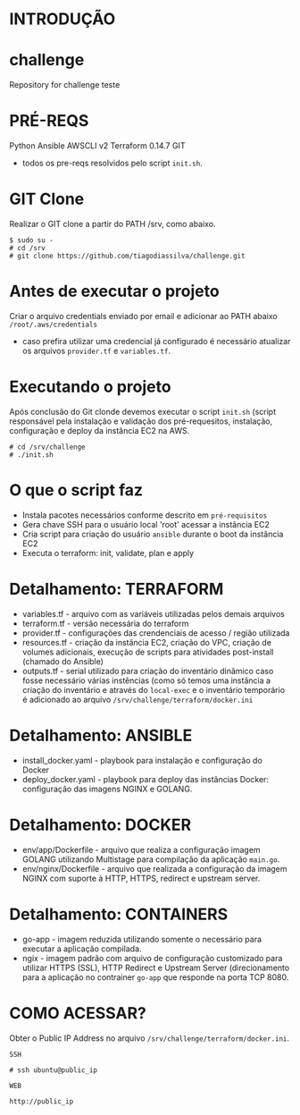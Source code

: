 # INTRODUÇÃO

# challenge
Repository for challenge teste

# PRÉ-REQS
Python
Ansible
AWSCLI v2
Terraform 0.14.7
GIT
* todos os pre-reqs resolvidos pelo script `init.sh`.

# GIT Clone
Realizar o GIT clone a partir do PATH /srv, como abaixo.

```
$ sudo su -
# cd /srv
# git clone https://github.com/tiagodiassilva/challenge.git
```

# Antes de executar o projeto
Criar o arquivo credentials enviado por email e adicionar ao PATH abaixo
`/root/.aws/credentials`
- caso prefira utilizar uma credencial já configurado é necessário atualizar os arquivos `provider.tf` e `variables.tf`.

# Executando o projeto
Após conclusão do Git clonde devemos executar o script `init.sh` (script responsável pela instalação e validação dos pré-requesitos, instalação, configuração e deploy da instância EC2 na AWS.

```
# cd /srv/challenge
# ./init.sh
```

# O que o script faz
- Instala pacotes necessários conforme descrito em `pré-requisitos`
- Gera chave SSH para o usuário local 'root' acessar a instância EC2
- Cria script para criação do usuário `ansible` durante o boot da instância EC2
- Executa o terraform: init, validate, plan e apply

# Detalhamento: TERRAFORM
- variables.tf - arquivo com as variáveis utilizadas pelos demais arquivos
- terraform.tf - versão necessária do terraform
- provider.tf  - configurações das crendenciais de acesso / região utilizada
- resources.tf - criação da instância EC2, criação do VPC, criação de volumes adicionais, execução de scripts para atividades post-install (chamado do Ansible)
- outputs.tf   - serial utilizado para criação do inventário dinâmico caso fosse necessário várias instências (como só temos uma instância a criação do inventário e através do `local-exec` e o inventário temporário é adicionado ao arquivo `/srv/challenge/terraform/docker.ini`

# Detalhamento: ANSIBLE
- install_docker.yaml - playbook para instalação e configuração do Docker
- deploy_docker.yaml - playbook para deploy das instâncias Docker: configuração das imagens NGINX e GOLANG. 

# Detalhamento: DOCKER
- env/app/Dockerfile - arquivo que realiza a configuração imagem GOLANG utilizando Multistage para compilação da aplicação `main.go`.
- env/nginx/Dockerfile - arquivo que realizada a configuração da imagem NGINX com suporte à HTTP, HTTPS, redirect e upstream server.

# Detalhamento: CONTAINERS
- go-app - imagem reduzida utilizando somente o necessário para executar a aplicação compilada.
- ngix - imagem padrão com arquivo de configuração customizado para utilizar HTTPS (SSL), HTTP Redirect e Upstream Server (direcionamento para a aplicação no contrainer `go-app` que responde na porta TCP 8080.

# COMO ACESSAR?
Obter o Public IP Address no arquivo `/srv/challenge/terraform/docker.ini`.

`SSH`
```
# ssh ubuntu@public_ip
```

`WEB`
```
http://public_ip
```

